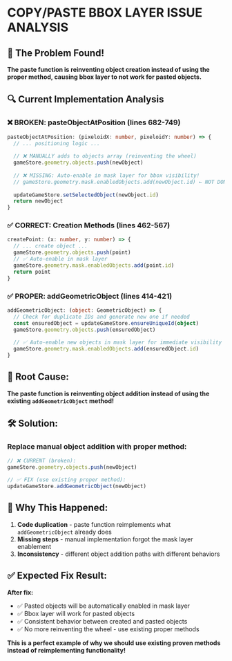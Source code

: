 # COPY/PASTE BBOX LAYER ISSUE ANALYSIS

## 🎯 **The Problem Found!**

**The paste function is reinventing object creation instead of using the proper method, causing bbox layer to not work for pasted objects.**

## 🔍 **Current Implementation Analysis**

### **❌ BROKEN: pasteObjectAtPosition (lines 682-749)**

```typescript
pasteObjectAtPosition: (pixeloidX: number, pixeloidY: number) => {
  // ... positioning logic ...
  
  // ❌ MANUALLY adds to objects array (reinventing the wheel)
  gameStore.geometry.objects.push(newObject)
  
  // ❌ MISSING: Auto-enable in mask layer for bbox visibility!
  // gameStore.geometry.mask.enabledObjects.add(newObject.id) ← NOT DONE!
  
  updateGameStore.setSelectedObject(newObject.id)
  return newObject
}
```

### **✅ CORRECT: Creation Methods (lines 462-567)**

```typescript
createPoint: (x: number, y: number) => {
  // ... create object ...
  gameStore.geometry.objects.push(point)
  // ✅ Auto-enable in mask layer
  gameStore.geometry.mask.enabledObjects.add(point.id)
  return point
}
```

### **✅ PROPER: addGeometricObject (lines 414-421)**

```typescript
addGeometricObject: (object: GeometricObject) => {
  // Check for duplicate IDs and generate new one if needed
  const ensuredObject = updateGameStore.ensureUniqueId(object)
  gameStore.geometry.objects.push(ensuredObject)
  
  // ✅ Auto-enable new objects in mask layer for immediate visibility
  gameStore.geometry.mask.enabledObjects.add(ensuredObject.id)
}
```

## 🚨 **Root Cause:**

**The paste function is reinventing object addition instead of using the existing `addGeometricObject` method!**

## 🛠️ **Solution:**

### **Replace manual object addition with proper method:**

```typescript
// ❌ CURRENT (broken):
gameStore.geometry.objects.push(newObject)

// ✅ FIX (use existing proper method):
updateGameStore.addGeometricObject(newObject)
```

## 🎯 **Why This Happened:**

1. **Code duplication** - paste function reimplements what `addGeometricObject` already does
2. **Missing steps** - manual implementation forgot the mask layer enablement  
3. **Inconsistency** - different object addition paths with different behaviors

## ✅ **Expected Fix Result:**

**After fix:**
- ✅ Pasted objects will be automatically enabled in mask layer
- ✅ Bbox layer will work for pasted objects  
- ✅ Consistent behavior between created and pasted objects
- ✅ No more reinventing the wheel - use existing proper methods

**This is a perfect example of why we should use existing proven methods instead of reimplementing functionality!**